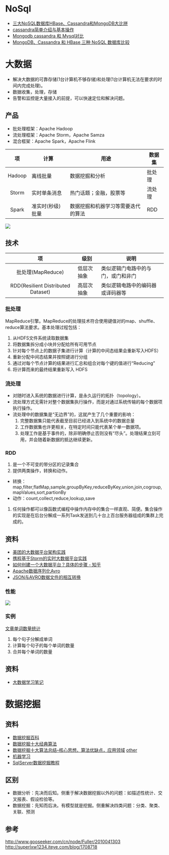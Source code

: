 # NoSql
* [三大NoSQL数据库HBase、Cassandra和MongoDB大比拼](http://m.sohu.com/a/109760616_465914)
* [cassandra简单介绍与基本操作](https://www.cnblogs.com/youzhibing/p/6549960.html)
* [Mongodb cassandra 和 Mysql对比](https://www.cnblogs.com/wangbaojun/p/9724702.html)
* [MongoDB、Cassandra 和 HBase 三种 NoSQL 数据库比较](https://www.cnblogs.com/youjy-mros/p/4917367.html)

# 大数据
* 解决大数据的可靠存储(1台计算机不够存储)和处理(1台计算机无法在要求的时间内完成处理)。
* 数据收集，处理，存储
* 告警和监控是大量接入的前提，可以快速定位和解决问题。

## 产品
* 批处理框架：Apache Hadoop
* 流处理框架：Apache Storm，Apache Samza
* 混合框架：Apache Spark，Apache Flink

| 项 | 计算 | 用途 | 数据集 |
| :----: | ---- | ---- | ---- |
| Hadoop | 离线批量 | 数据挖掘和分析 | 批处理 |
| Storm | 实时单条消息 | 热门话题；金融，股票等 | 流处理 |
| Spark | 准实时(秒级)批量 | 数据挖掘和机器学习等需要迭代的算法 | RDD |

![](http://img.ptcms.csdn.net/article/201503/09/54fcc951a9ca5.jpg)

## 技术
| 项 | 级别 | 说明 |
| :----: | ---- | ---- |
| 批处理(MapReduce) | 低层次抽象 | 类似逻辑门电路中的与门，或门和非门 |
| RDD(Resilient Distributed Dataset) | 高层次抽象 | 类似逻辑电路中的编码器或译码器等 |

### 批处理
MapReduce引擎。MapReduce的处理技术符合使用键值对的map、shuffle、reduce算法要求。基本处理过程包括：
1. 从HDFS文件系统读取数据集
1. 将数据集拆分成小块并分配给所有可用节点
1. 针对每个节点上的数据子集进行计算（计算的中间态结果会重新写入HDFS）
1. 重新分配中间态结果并按照键进行分组
1. 通过对每个节点计算的结果进行汇总和组合对每个键的值进行“Reducing”
1. 将计算而来的最终结果重新写入 HDFS

### 流处理
* 对随时进入系统的数据进行计算，是永久运行的拓扑（topology）。
* 流处理方式无需针对整个数据集执行操作，而是对通过系统传输的每个数据项执行操作。
* 流处理中的数据集是“无边界”的，这就产生了几个重要的影响：
  1. 完整数据集只能代表截至目前已经进入到系统中的数据总量
  1. 工作数据集也许更相关，在特定时间只能代表某个单一数据项。
  1. 处理工作是基于事件的，除非明确停止否则没有“尽头”。处理结果立刻可用，并会随着新数据的抵达继续更新。

### RDD
1. 是一个不可变的带分区的记录集合
1. 提供两类操作，转换和动作。
  * 转换：map,filter,flatMap,sample,groupByKey,reduceByKey,union,join,cogroup,mapValues,sort,partionBy
  * 动作：count,collect,reduce,lookup,save
1. 任何操作都可以像函数式编程中操作内存中的集合一样直观、简便。集合操作的实现是在后台分解成一系列Task发送到几十台上百台服务器组成的集群上完成的。

## 资料
* [美团的大数据平台架构实践](https://zhuanlan.zhihu.com/p/26359613)
* [携程基于Storm的实时大数据平台实践](http://blog.csdn.net/tangdong3415/article/details/52448030)
* [如何创建一个大数据平台？具体的步骤 - 知乎](https://www.zhihu.com/question/37627092?sort=created)
* [Apache数据序列化Avro](https://www.jianshu.com/p/12cf73c19ecf)
* [JSON与AVRO数据文件的相互转换](http://blog.csdn.net/strongyoung88/article/details/54293263)

### 性能
![](https://pic4.zhimg.com/80/v2-691e92dcb3a49e4a32126a3dd7a44f79_hd.jpg)

### 实例
[文章单词数量统计](http://blog.csdn.net/tendency_yang/article/details/52350852)
1. 每个句子分解成单词
1. 计算每个句子的每个单词的数量
1. 合并每个单词的数量

## 资料
* [大数据学习笔记](https://chu888chu888.gitbooks.io/hadoopstudy/content/)

# 数据挖掘
## 资料
- [数据挖掘百科](http://baike.baidu.com/view/7893.htm)
- [数据挖掘十大经典算法](http://blog.csdn.net/aladdina/article/details/4141177)
- [数据挖掘十大算法总结–核心思想，算法优缺点，应用领域](http://blog.csdn.net/iemyxie/article/details/40736773)
[other](http://itindex.net/detail/49268-%E6%95%B0%E6%8D%AE%E6%8C%96%E6%8E%98-%E7%BB%8F%E5%85%B8-%E7%AE%97%E6%B3%95)
- [机器学习](http://www.cnblogs.com/tornadomeet/p/3395593.html)
- [SqlServer数据挖掘教程](http://club.topsage.com/thread-162737-1-1.html)

## 区别
- 数据分析：先决而后知。侧重于解决数据挖掘以外的问题：如描述性统计、交叉报表、假设检验等。
- 数据挖掘：先知而后决。有模型就是挖掘。侧重解决四类问题：分类、聚类、关联、预测

## 参考
http://www.gooseeker.com/cn/node/Fuller/2010041303
http://superlxw1234.iteye.com/blog/1708718
